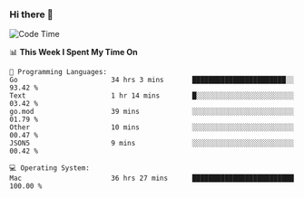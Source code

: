 ### Hi there 👋

<!--
**CrazyCollin/crazycollin** is a ✨ _special_ ✨ repository because its `README.md` (this file) appears on your GitHub profile.

Here are some ideas to get you started:

- 🔭 I’m currently working on ...
- 🌱 I’m currently learning ...
- 👯 I’m looking to collaborate on ...
- 🤔 I’m looking for help with ...
- 💬 Ask me about ...
- 📫 How to reach me: ...
- 😄 Pronouns: ...
- ⚡ Fun fact: ...
-->

<!--START_SECTION:waka-->
![Code Time](http://img.shields.io/badge/Code%20Time-5%2C598%20hrs%209%20mins-blue)

📊 **This Week I Spent My Time On** 

```text
💬 Programming Languages: 
Go                       34 hrs 3 mins       ███████████████████████░░   93.42 % 
Text                     1 hr 14 mins        █░░░░░░░░░░░░░░░░░░░░░░░░   03.42 % 
go.mod                   39 mins             ░░░░░░░░░░░░░░░░░░░░░░░░░   01.79 % 
Other                    10 mins             ░░░░░░░░░░░░░░░░░░░░░░░░░   00.47 % 
JSON5                    9 mins              ░░░░░░░░░░░░░░░░░░░░░░░░░   00.42 % 

💻 Operating System: 
Mac                      36 hrs 27 mins      █████████████████████████   100.00 % 
```


<!--END_SECTION:waka-->
